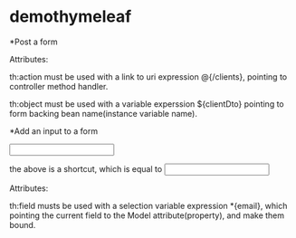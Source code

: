 # demothymeleaf

*Post a form

<form action="#" th:action="@{/clients}" th:object="${clientDto}" method="post">

Attributes:

th:action must be used with a link to uri expression @{/clients}, pointing to controller method handler. 

th:object must be used with a variable experssion ${clientDto} pointing to form backing bean name(instance variable name).



*Add an input to a form

<input type="text" th:field="*{email}"/> 

the above is a shortcut, which is equal to 
<input type="text" id="email" name="email" th:value="*{email}"/>

Attributes: 

th:field musts be used with a selection variable expression *{email}, which pointing the current field to the Model attribute(property), and make them bound. 


